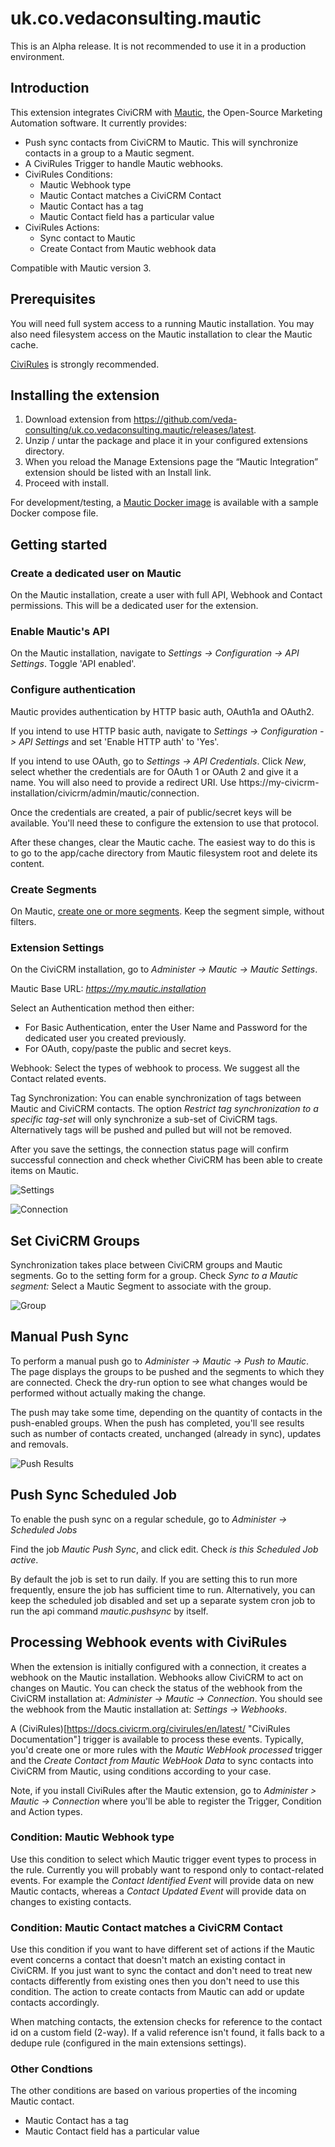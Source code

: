 uk.co.vedaconsulting.mautic
==============================
This is an Alpha release. It is not recommended to use it in a production environment.

## Introduction

This extension integrates CiviCRM with [Mautic](https://www.mautic.org), the Open-Source Marketing Automation software.
It currently provides:

 - Push sync contacts from CiviCRM to Mautic. This will synchronize contacts in a
   group to a Mautic segment.
 - A CiviRules Trigger to handle Mautic webhooks.
 - CiviRules Conditions:
   - Mautic Webhook type
   - Mautic Contact matches a CiviCRM Contact
   - Mautic Contact has a tag
   - Mautic Contact field has a particular value
 - CiviRules Actions:
   - Sync contact to Mautic
   - Create Contact from Mautic webhook data

Compatible with Mautic version 3.

## Prerequisites

You will need full system access to a running Mautic installation.
You may also need filesystem access on the Mautic installation to clear the Mautic cache.

[CiviRules](https://civicrm.org/extensions/civirules) is strongly recommended.

## Installing the extension

1. Download extension from https://github.com/veda-consulting/uk.co.vedaconsulting.mautic/releases/latest.
2. Unzip / untar the package and place it in your configured extensions directory.
3. When you reload the Manage Extensions page the “Mautic Integration” extension should be listed with an Install link.
4. Proceed with install.


For development/testing, a [Mautic Docker image](https://hub.docker.com/r/mautic/mautic/) is available with a sample Docker compose file.

## Getting started

### Create a dedicated user on Mautic
On the Mautic installation, create a user with full API, Webhook and Contact permissions.
This will be a dedicated user for the extension.

### Enable Mautic's API
On the Mautic installation, navigate to *Settings -> Configuration -> API Settings*. Toggle 'API enabled'.

### Configure authentication
Mautic provides authentication by HTTP basic auth, OAuth1a and OAuth2.

If you intend to use HTTP basic auth, navigate to  *Settings -> Configuration -> API Settings* and set 'Enable HTTP auth' to 'Yes'.

If you intend to use OAuth, go to *Settings -> API Credentials*.
Click *New*, select whether the credentials are for OAuth 1 or OAuth 2 and give it a name.
You will also need to provide a redirect URI. Use https://my-civicrm-installation/civicrm/admin/mautic/connection.

Once the credentials are created, a pair of public/secret keys will be available. You'll need these to configure the extension to use that protocol.


After these changes, clear the Mautic cache. The easiest way to do this is to go to the  app/cache directory from Mautic filesystem root and delete its content.

### Create Segments
On Mautic, [create one or more segments](https://docs.mautic.org/en/contacts/manage-segments).
Keep the segment simple, without filters.

### Extension Settings
On the CiviCRM installation, go to *Administer -> Mautic -> Mautic Settings*.

Mautic Base URL: *https://my.mautic.installation*

Select an Authentication method then either:

 - For Basic Authentication, enter the User Name and Password for the dedicated user you created previously.
 - For OAuth, copy/paste the public and secret keys.

Webhook: Select the types of webhook to process. We suggest all the Contact related events.

Tag Synchronization: You can enable synchronization of tags between Mautic and CiviCRM contacts.
The option *Restrict tag synchronization to a specific tag-set* will only synchronize a sub-set of CiviCRM tags. Alternatively tags will be pushed and pulled but will not be removed.


After you save the settings, the connection status page will confirm successful connection and check whether CiviCRM has been able to create items on Mautic.

![Settings](docs/images/mautic_settings.png)


![Connection](docs/images/mautic_connection.png)

## Set CiviCRM Groups

Synchronization takes place between CiviCRM groups and Mautic segments.
Go to the setting form for a group.
Check *Sync to a Mautic segment:*
Select a Mautic Segment to associate with the group.

![Group](docs/images/civicrm_group.png)

## Manual Push Sync

To perform a manual push go to *Administer -> Mautic -> Push to Mautic*.
The page displays the groups to be pushed and the segments to which they are connected.
Check the dry-run option to see what changes would be performed without actually making the change.

The push may take some time, depending on the quantity of contacts in the push-enabled groups.
When the push has completed, you'll see results such as number of contacts created,
unchanged (already in sync), updates and removals.

![Push Results](docs/images/mautic_pushsync_complete.png)

## Push Sync Scheduled Job

To enable the push sync on a regular schedule, go to *Administer -> Scheduled Jobs*

Find the job *Mautic Push Sync*, and click edit.
Check *is this Scheduled Job active*.

By default the job is set to run daily. If you are setting this to run more frequently, ensure the job has sufficient time
to run.
Alternatively, you can keep the scheduled job disabled and set up a separate system cron job to run the api command *mautic.pushsync* by itself.

## Processing Webhook events with CiviRules

When the extension is initially configured with a connection, it creates a webhook on the Mautic installation.
Webhooks allow CiviCRM to act on changes on Mautic.
You can check the status of the webhook from the CiviCRM installation at: *Administer -> Mautic -> Connection*.
You should see the webhook from the Mautic installation at: *Settings -> Webhooks*.

A (CiviRules)[https://docs.civicrm.org/civirules/en/latest/ "CiviRules Documentation"] trigger is available to process these events.
Typically, you'd create one or more rules with the *Mautic WebHook processed* trigger and the *Create Contact from Mautic WebHook Data* to sync contacts into CiviCRM from Mautic, using conditions according to your case.

Note, if you install CiviRules after the Mautic extension, go to *Administer > Mautic -> Connection* where you'll be able to register the Trigger, Condition and Action types.

### Condition: Mautic Webhook type
Use this condition to select which Mautic trigger event types to process in the rule.
Currently you will probably want to respond only to contact-related events.
For example the *Contact Identified Event* will provide data on new Mautic contacts, whereas a *Contact Updated Event* will provide data on changes to existing contacts.

### Condition: Mautic Contact matches a CiviCRM Contact
Use this condition if you want to have different set of actions if the Mautic event concerns a contact that doesn't match an existing contact in CiviCRM.
If you just want to sync the contact and don't need to treat new contacts differently from existing ones then you don't need to use this condition.
The action to create contacts from Mautic can add or update contacts accordingly.

When matching contacts, the extension checks for reference to the contact id on a custom field (2-way).
If a valid reference isn't found, it falls back to a dedupe rule (configured in the main extensions settings).

### Other Condtions
The other conditions are based on various properties of the incoming Mautic contact.
  - Mautic Contact has a tag
  - Mautic Contact field has a particular value
